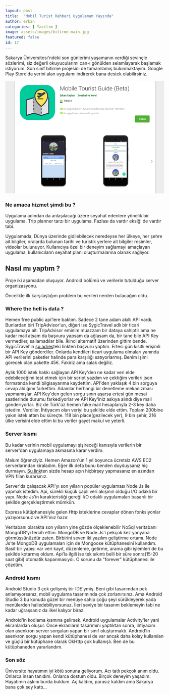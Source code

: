 ```yaml
---
layout: post
title:  "Mobil Turist Rehberi Uygulamam Yayında"
author: erkan
categories: [ Yazilim ]
image: assets/images/bitirme-main.jpg
featured: false
id: 17
---
```


Sakarya Üniversitesi'ndeki son günlerimi yaşamanın verdiği sevinçle sözlerimi, siz değerli okuyucularımı can-ı gönülden selamlayarak başlamak istiyorum. Son sınıf bitirme projesini de tamamlamış bulunmaktayım. Google Play Store'da yerini alan uygulamı indirerek bana destek olabilirsiniz.

![Play-Store](assets/images/play_store.png)

### Ne amaca hizmet şimdi bu ?

Uygulama adından da anlaşılacağı üzere seyahat edenlere yönelik bir uygulama. Trip planner tarzı bir uygulama. Fazlası da vardır eksiği de vardır tabi. 

Uygulamada, Dünya üzerinde gidilebilecek neredeyse her ülkeye, her şehre ait bilgiler, oralarda bulunan tarihi ve turistik yerlere ait bilgiler resimler, videolar bulunuyor. Kullanıcıya özel bir deneyim sağlamayı amaçlayan uygulama, kullanıcıların seyahat planı oluşturmalarına olanak sağlıyor.

## Nasıl mı yaptım ?

Proje iki aşamadan oluşuyor. Android bölümü ve verilerin tutulduğu server organizasyonu.

Öncelikle ilk karşılaştığım problem bu verileri nerden bulacağım oldu. 

### Where the hell is data ?

Hemen free public api'lere baktım. Sadece 2 tane adam akıllı API vardı. Bunlardan biri TripAdvisor'un, diğeri ise SygicTravel adlı bir ticari uygulamaya ait. TripAdvisor eminim muazzam bir dataya sahiptir ama ne kadar mail atsam da başvuru yapsam da ağlasam da, bir tane bile API Key vermediler, sallamadılar bile. İkinci alternatif üzerinden gittim bende. SygicTravel'ın [şu adres](https://travel.sygic.com/en/b2b/api-key?product=api)teki linkten başvuru yaptım. Ertesi gün kısıtlı erişimli bir API Key gönderdiler. Onlarda kendileri ticari uygulama olmaları yanında API verilerini paketler halinde para karşılığı satıyorlarmış. Benim işimi görecek olan pakette 45€. Fakiriz ama salak değiliz. 

Aylık 1000 istek hakkı sağlayan API Key'den ne kadar veri elde edebileceğimi test etmek için bir script yazdım ve çektiğim verileri json formatında kendi bilgisayarıma kaydettim. API'den yaklaşık 4 bin sorguya cevap aldığımı farkettim. Adamlar herhangi bir denetleme mekanizması yapmamışlar. API Key'den gelen sorgu sınırı aşarsa ertesi gün mesai saatlerinde durumu farkediyorlar ve API Key'iniz askıya alındı diye mail gönderiyorlar. Biz de Türk'üz hemen fake mail hesaplarıyla 2-3 key daha istedim. Verdiler. İhtiyacım olan veriyi bu şekilde elde ettim. Toplam 200bine yakın istek attım bu süreçte. 118 bin place(gezilecek yer), 9 bin şehir, 216 ülke verisini elde ettim ki bu veriler gayet makul ve yeterli.

### Server kısmı

Bu kadar verinin mobil uygulamayı şişireceği kanısıyla verilerin bir server'dan uygulamaya akmasına karar verdim. 

Malum öğrenciyiz. Hemen Amazon'un 1 yıl boyunca ücretsiz AWS EC2 serverlarından kiraladım. Eğer ilk defa bunu benden duyduysanız hiç durmayın. [Şu link](https://aws.amazon.com/)ten sizde hesap açın hiçbirşey yapmasanız en azından VPN filan kurarsınız.

Server'da çalışacak API'yı son yılların popüler uygulaması Node Js ile yapmak istedim. Api, sürekli küçük çaplı veri akışının olduğu I/O odaklı bir yapı. Node Js'in karakteristiği gereği I/O odaklı uygulamaları başarılı bir şekilde gerçekleştirmek mümkün.

Express kütüphanesiyle gelen Http isteklerine cevaplar dönen fonksiyonlar yazıyorsunuz ve API'ınız hazır.

Veritabanı olarakta son yılların yine gözde ölçeklenebilir NoSql veritabanı MongoDB'yi tercih ettim. MongoDB ve Node Js'i pekçok kez yanyana görmüşsünüzdür zaten. Birbirini seven iki yazılım geliştirme ortamı. Node Js'te MongoDB uygulamaları için de Mongoose kütüphanesini kullandım. Basit bir yapısı var veri kayıt, düzenleme, getirme, arama gibi işlemleri de bu şekilde kotarmış oldum. Api'la ilgili ise tek sıkıntı belli bir süre sonra(15-20 saat gibi) otomatik kapanmasıydı. O sorunu da "forever" kütüphanesi ile çözdüm.

### Android kısmı

Android Studio 3 çok gelişmiş bir IDE'ymiş. Beni gibi tasarımdan pek anlamıyorsanız, mobil uygulama tasarımında çok zorlanırsınız. Ama Android Studio 3 bu konuda güzel bir menüye sahip çoğu şeyi sürükleyerek yada menülerden halledebiliyorsunuz. İleri seviye bir tasarım beklemeyin tabi ne kadar uğraşsanız da ilkel kalıyor biraz. 

Android'in kodlama kısmına gelirsek. Android uygulamalar Activity'ler yani ekranlardan oluşur. Önce ekranların tasarımını yaptıktan sonra, ihtiyacım olan asenkron server sorguları yapan bir sınıf oluşturmaktı. Android'in asenkron sorgu yapan kendi kütüphanesi de var ancak daha kolay kullanılan ve güçlü bir kütüphane olarak OkHttp çok kullanışlı. Ben de bu kütüphaneden yararlandım.

### Son söz

Üniversite hayatımın iyi kötü sonuna geliyorum. Acı tatlı pekçok anım oldu. Onlarca insan tanıdım. Onlarca dostum oldu. Birçok deneyim yaşadım. Hayatımın aşkını burda buldum. Aç kaldım, parasız kaldım ama Sakarya bana çok şey kattı...
